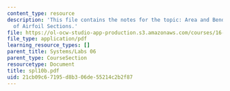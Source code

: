 ```yaml
---
content_type: resource
description: 'This file contains the notes for the topic: Area and Bending Inertia
  of Airfoil Sections.'
file: https://ol-ocw-studio-app-production.s3.amazonaws.com/courses/16-01-unified-engineering-i-ii-iii-iv-fall-2005-spring-2006/21cb09c67195d8b306de55214c2b2f87_spl10b.pdf
file_type: application/pdf
learning_resource_types: []
parent_title: Systems/Labs 06
parent_type: CourseSection
resourcetype: Document
title: spl10b.pdf
uid: 21cb09c6-7195-d8b3-06de-55214c2b2f87
---
```

